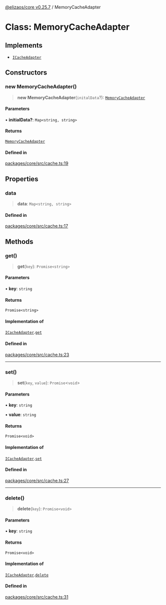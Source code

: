 [@elizaos/core v0.25.7](../index.md) / MemoryCacheAdapter

# Class: MemoryCacheAdapter

## Implements

- [`ICacheAdapter`](../interfaces/ICacheAdapter.md)

## Constructors

### new MemoryCacheAdapter()

> **new MemoryCacheAdapter**(`initalData`?): [`MemoryCacheAdapter`](MemoryCacheAdapter.md)

#### Parameters

• **initialData?**: `Map<string, string>`

#### Returns

[`MemoryCacheAdapter`](MemoryCacheAdapter.md)

#### Defined in

[packages/core/src/cache.ts:19](https://github.com/elizaOS/eliza/blob/main/packages/core/src/cache.ts#L19)

## Properties

### data

> **data**: `Map<string, string>`

#### Defined in

[packages/core/src/cache.ts:17](https://github.com/elizaOS/eliza/blob/main/packages/core/src/cache.ts#L17)

## Methods

### get()

> **get**(`key`): `Promise<string>`

#### Parameters

• **key**: `string`

#### Returns

`Promise<string>`

#### Implementation of

[`ICacheAdapter`](../interfaces/ICacheAdapter.md).[`get`](../interfaces/ICacheAdapter.md#get)

#### Defined in

[packages/core/src/cache.ts:23](https://github.com/elizaOS/eliza/blob/main/packages/core/src/cache.ts#L23)

***

### set()

> **set**(`key`, `value`): `Promise`\<`void`\>

#### Parameters

• **key**: `string`

• **value**: `string`

#### Returns

`Promise<void>`

#### Implementation of

[`ICacheAdapter`](../interfaces/ICacheAdapter.md).[`set`](../interfaces/ICacheAdapter.md#set)

#### Defined in

[packages/core/src/cache.ts:27](https://github.com/elizaOS/eliza/blob/main/packages/core/src/cache.ts#L27)

***

### delete()

> **delete**(`key`): `Promise<void>`

#### Parameters

• **key**: `string`

#### Returns

`Promise<void>`

#### Implementation of

[`ICacheAdapter`](../interfaces/ICacheAdapter.md).[`delete`](../interfaces/ICacheAdapter.md#delete)

#### Defined in

[packages/core/src/cache.ts:31](https://github.com/elizaOS/eliza/blob/main/packages/core/src/cache.ts#L31)
